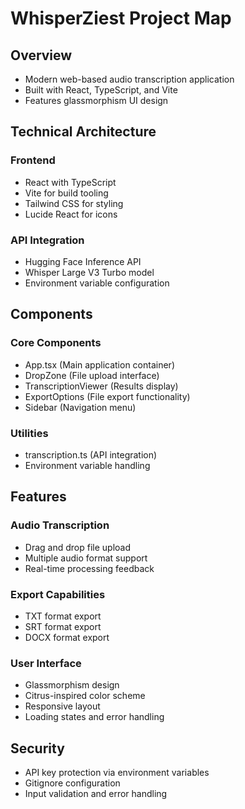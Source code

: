 # WhisperZiest Project Map

## Overview <!-- markmap: fold -->
- Modern web-based audio transcription application
- Built with React, TypeScript, and Vite
- Features glassmorphism UI design

## Technical Architecture <!-- markmap: fold -->
### Frontend
- React with TypeScript
- Vite for build tooling
- Tailwind CSS for styling
- Lucide React for icons

### API Integration
- Hugging Face Inference API
- Whisper Large V3 Turbo model
- Environment variable configuration

## Components <!-- markmap: fold -->
### Core Components
- App.tsx (Main application container)
- DropZone (File upload interface)
- TranscriptionViewer (Results display)
- ExportOptions (File export functionality)
- Sidebar (Navigation menu)

### Utilities
- transcription.ts (API integration)
- Environment variable handling

## Features <!-- markmap: fold -->
### Audio Transcription
- Drag and drop file upload
- Multiple audio format support
- Real-time processing feedback

### Export Capabilities
- TXT format export
- SRT format export
- DOCX format export

### User Interface
- Glassmorphism design
- Citrus-inspired color scheme
- Responsive layout
- Loading states and error handling

## Security <!-- markmap: fold -->
- API key protection via environment variables
- Gitignore configuration
- Input validation and error handling